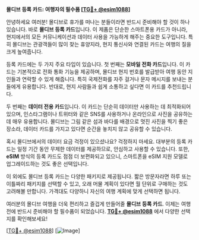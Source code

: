 **몰디브 등록 카드: 여행자의 필수품 [[TG💪+ @esim1088](https://t.me/s/esim1088)]**

안녕하세요 여러분! 몰디브로 휴가를 떠나는 분들이라면 반드시 준비해야 할 것이 하나 있습니다. 바로 **몰디브 등록 카드**입니다. 이 제품은 단순한 스마트폰용 카드가 아니라, 현지에서의 모든 커뮤니케이션과 데이터 사용을 가능하게 해주는 중요한 도구입니다. 특히 몰디브는 관광객들이 많이 찾는 휴양지라, 현지 통신사와 연결된 카드는 여행의 질을 크게 높여줍니다.

등록 카드에는 두 가지 주요 타입이 있습니다. 첫 번째는 **모바일 전화 카드**입니다. 이 카드는 기본적으로 전화 통화 기능을 제공하며, 몰디브 현지 번호를 발급받아 여행 동안 지인들과 연락할 수 있게 해줍니다. 특히 국제전화를 자주 걸거나 문자 메시지를 보내는 분들에게 유용합니다. 반대로, 현지 사람들과 쉽게 소통하고 싶다면 이 카드를 추천드립니다.

두 번째는 **데이터 전용 카드**입니다. 이 카드는 단순히 데이터만 사용하는 데 최적화되어 있으며, 인스타그램이나 트위터와 같은 SNS를 사용하거나 온라인으로 사진을 공유하는 데 매우 유용합니다. 몰디브는 그림 같은 섬과 바다를 배경으로 멋진 사진을 찍기 좋은 장소라, 데이터 카드를 가지고 있다면 순간을 놓치지 않고 공유할 수 있습니다.

혹시 몰디브에서의 데이터 요금 걱정이 있으셨나요? 걱정하지 마세요. 대부분의 등록 카드는 일정 기간 동안 무제한 데이터를 제공하므로, 안심하고 사용할 수 있습니다. 또한, **eSIM** 방식의 등록 카드도 점점 더 보편화되고 있으니, 스마트폰을 eSIM 지원 모델로 업그레이드하는 것도 좋은 선택입니다.

이 외에도 몰디브 등록 카드는 다양한 패키지로 제공됩니다. 짧은 방문자라면 하루 또는 이틀짜리 패키지를 선택할 수 있고, 오래 머물 계획이 있다면 월 단위로 구매하는 것도 고려해볼 만합니다. 가격대도 다양하니 자신의 여행 계획에 맞게 선택하면 됩니다.

여러분의 몰디브 여행을 더욱 편리하고 즐겁게 만들어줄 **몰디브 등록 카드**. 이제는 여행 전에 반드시 준비해야 할 필수품이 되었습니다. **[TG💪+ @esim1088](https://t.me/s/esim1088)** 에서 다양한 선택지를 확인해보세요!

[[TG💪+ @esim1088](https://t.me/s/esim1088)] [![Image](https://i.postimg.cc/Y0z9fWf4/image.png)]